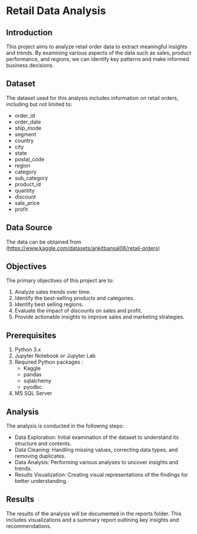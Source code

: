 # Retail Data Analysis
## Introduction
This project aims to analyze retail order data to extract meaningful insights and trends. By examining various aspects of the data such as sales,  product performance, and regions, we can identify key patterns and make informed business decisions.
## Dataset
The dataset used for this analysis includes information on retail orders, including but not limited to:
- order_id
- order_date
- ship_mode
- segment
- country
- city
- state
- postal_code
- region
- category
- sub_category
- product_id
- quantity
- discount
- sale_price
- profit
## Data Source
The data can be obtained from (https://www.kaggle.com/datasets/ankitbansal06/retail-orders) 
## Objectives
The primary objectives of this project are to:

1. Analyze sales trends over time.
2. Identify the best-selling products and categories.
3. Identify best selling regions.
4. Evaluate the impact of discounts on sales and profit.
5. Provide actionable insights to improve sales and marketing strategies.
## Prerequisites
1. Python 3.x
2. Jupyter Notebook or Jupyter Lab
3. Required Python packages :
   - Kaggle
   - pandas
   - sqlalchemy
   - pyodbc
4. MS SQL Server

## Analysis
The analysis is conducted in the following steps:

- Data Exploration: Initial examination of the dataset to understand its structure and contents.
- Data Cleaning: Handling missing values, correcting data types, and removing duplicates.
- Data Analysis: Performing various analyses to uncover insights and trends.
- Results Visualization: Creating visual representations of the findings for better understanding.
## Results
The results of the analysis will be documented in the reports folder. This includes visualizations and a summary report outlining key insights and recommendations.
